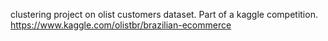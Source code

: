  clustering project on olist customers dataset.
Part of a kaggle competition.
https://www.kaggle.com/olistbr/brazilian-ecommerce
